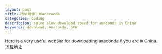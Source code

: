 ```yaml
---
layout: post
title: 清华镜像下载Anaconda
categories: Coding
description: solve slow download speed for anaconda in China
keywords: download, Anaconda, GFW
---
```


Here is a very useful website for downloading anaconda
if you are in China.
[下载地址](https://mirrors.tuna.tsinghua.edu.cn/anaconda/archive/)
